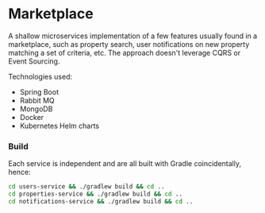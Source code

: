 # Marketplace

A shallow microservices implementation of a few features usually found in a marketplace,
such as property search, user notifications on new property matching a set of criteria, etc.
The approach doesn't leverage CQRS or Event Sourcing.

Technologies used:

- Spring Boot
- Rabbit MQ
- MongoDB
- Docker
- Kubernetes Helm charts

### Build

Each service is independent and are all built with Gradle coincidentally, hence:

```sh
cd users-service && ./gradlew build && cd ..
cd properties-service && ./gradlew build && cd ..
cd notifications-service && ./gradlew build && cd ..
```
